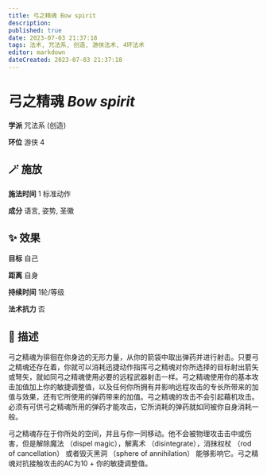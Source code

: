 ```yaml
---
title: 弓之精魂 Bow spirit
description: 
published: true
date: 2023-07-03 21:37:18
tags: 法术, 咒法系, 创造, 游侠法术, 4环法术
editor: markdown
dateCreated: 2023-07-03 21:37:18
---
```


# **弓之精魂** *Bow spirit*

**学派** 咒法系 (创造) 

**环位** 游侠 4

## 🪄 施放

**施法时间** 1 标准动作

**成分** 语言, 姿势, 圣徽

## ✨ 效果 

**目标** 自己 

**距离** 自身  

**持续时间** 1轮/等级 

**法术抗力** 否

## 📖 描述

弓之精魂为徘徊在你身边的无形力量，从你的箭袋中取出弹药并进行射击。只要弓之精魂还存在着，你就可以消耗迅捷动作指挥弓之精魂对你所选择的目标射出箭矢或弩矢，就如同弓之精魂使用必要的远程武器射击一样。弓之精魂使用你的基本攻击加值加上你的敏捷调整值，以及任何你所拥有并影响远程攻击的专长所带来的加值与效果，还有它所使用的弹药带来的加值。弓之精魂的攻击不会引起藉机攻击。必须有可供弓之精魂所用的弹药才能攻击，它所消耗的弹药就如同被你自身消耗一般。

弓之精魂存在于你所处的空间，并且与你一同移动。他不会被物理攻击击中或伤害，但是解除魔法 （dispel magic），解离术 （disintegrate），消抹权杖 （rod of cancellation） 或者毁灭黑洞 （sphere of annihilation） 能够影响它。弓之精魂对抗接触攻击的AC为10 + 你的敏捷调整值。
    